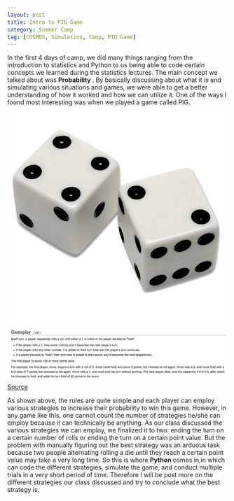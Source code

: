 ```yaml
---
layout: post
title: Intro to PIG Game
category: Summer Camp
tag: [COSMOS, Simulation, Camp, PIG Game]
---
```

In the first 4 days of camp, we did many things ranging from the introduction to statistics and Python to us being able to code certain concepts we learned during the statistics lectures. The main concept we talked about was <b> Probability </b>. By basically discussing about what it is and simulating various situations and games, we were able to get a better understanding of how it worked and how we can utilize it. One of the ways I found  most interesting was when we played a game called PIG.
![Image](/public/img/dice.jpg)
![Image](/public/img/rules.png) [Source](https://en.wikipedia.org/wiki/Pig_(dice_game))

As shown above, the rules are quite simple and each player can employ various strategies to increase their probability to win this game. However, in any game like this, one cannot count the number of strategies he/she can employ because it can technically be anything. As our class discussed the various strategies we can employ, we finalized it to two: ending the turn on a certain number of rolls or ending the turn on a certain point value. But the problem with manually figuring out the best strategy was an arduous task because two people alternating rolling a die until they reach a certain point value may take a very long time. So this is where <b> Python </b> comes in,in which can code the different strategies, simulate the game, and conduct multiple trials in a very short period of time. Therefore I will be post more on the different strategies our class discussed and try to conclude what the best strategy is.
